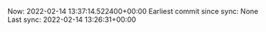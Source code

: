 Now: 2022-02-14 13:37:14.522400+00:00 Earliest commit since sync: None Last sync: 2022-02-14 13:26:31+00:00
